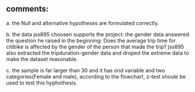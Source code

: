 ## comments: 
a. the Null and alternative hypotheses are formulated correctly.

b. the data jss895 choosen supports the project: the gender data answered the question he raised in the beginning: Does the average trip time for citibike is affected by the gender of the person that made the trip? jss895 also extracted the tripduration-gender data and droped the extreme data to make the dataset reasonable.

c. the sample is far larger than 30 and it has ond variable and two categories(Female and male), according to the flowchart, z-test shoule be used to test this hyphothesis.

